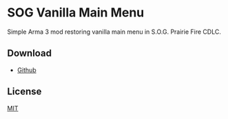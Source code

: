 # SOG Vanilla Main Menu
Simple Arma 3 mod restoring vanilla main menu in S.O.G. Prairie Fire CDLC.

## Download
- [Github](https://github.com/SzwedzikPL/SOGVanillaMainMenu/releases)

## License
[MIT](https://github.com/SzwedzikPL/SOGVanillaMainMenu/blob/master/LICENSE)
